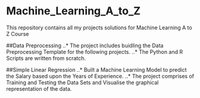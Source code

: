 # Machine_Learning_A_to_Z
This repository contains all my projects solutions for Machine Learning A to Z Course

##Data Preprocessing
..* The project includes buidling the Data Preprocessing Template for the following projects.
..* The Python and R Scripts are written from scratch.

##Simple Linear Regression
..* Built a Machine Learning Model to predict the Salary based upon the Years of Experience.
..* The project comprises of Training and Testing the Data Sets and Visualise the graphical representation of the data.
